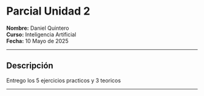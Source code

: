 # Parcial Unidad 2 

**Nombre:** Daniel Quintero  
**Curso:** Inteligencia Artificial  
**Fecha:** 10 Mayo de 2025

---

## Descripción

Entrego los 5 ejercicios practicos y 3 teoricos

---
